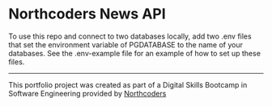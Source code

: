 # Northcoders News API

To use this repo and connect to two databases locally, add two .env files that set the environment variable of PGDATABASE to the name of your databases. 
See the .env-example file for an example of how to set up these files.



--- 

This portfolio project was created as part of a Digital Skills Bootcamp in Software Engineering provided by [Northcoders](https://northcoders.com/)
